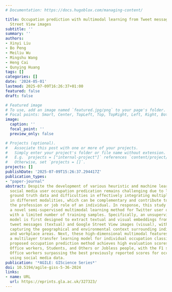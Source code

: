 ```yaml
---
# Documentation: https://docs.hugoblox.com/managing-content/

title: Occupation prediction with multimodal learning from Tweet messages and Google
  Street View images
subtitle: ''
summary: ''
authors:
- Xinyi Liu
- Bo Peng
- Meiliu Wu
- Mingshu Wang
- Heng Cai
- Qunying Huang
tags: []
categories: []
date: '2024-05-01'
lastmod: 2025-07-09T16:26:37+01:00
featured: false
draft: false

# Featured image
# To use, add an image named `featured.jpg/png` to your page's folder.
# Focal points: Smart, Center, TopLeft, Top, TopRight, Left, Right, BottomLeft, Bottom, BottomRight.
image:
  caption: ''
  focal_point: ''
  preview_only: false

# Projects (optional).
#   Associate this post with one or more of your projects.
#   Simply enter your project's folder or file name without extension.
#   E.g. `projects = ["internal-project"]` references `content/project/deep-learning/index.md`.
#   Otherwise, set `projects = []`.
projects: []
publishDate: '2025-07-09T15:26:37.294417Z'
publication_types:
- "paper-journal"
abstract: Despite the development of various heuristic and machine learning models,
  social media user occupation predication remains challenging due to limited high-quality
  ground truth data and difficulties in effectively integrating multiple data sources
  in different modalities, which can be complementary and contribute to informing
  the profession or job role of an individual. In response, this study introduces
  a novel semi-supervised multimodal learning method for Twitter user occupation prediction
  with a limited number of training samples. Specifically, an unsupervised learning
  model is first designed to extract textual and visual embeddings from individual
  tweet messages (textual) and Google Street View images (visual), with the latter
  capturing the geographical and environmental context surrounding individuals' residential
  and workplace areas. Next, these high-dimensional multimodal features are fed into
  a multilayer transfer learning model for individual occupation classification. The
  proposed occupation prediction method achieves high evaluation scores for identifying
  Office workers, Students, and Others or Jobless people, with the F1 score for identifying
  Office workers surpassing the best previously reported scores for occupation classification
  using social media data.
publication: '*AGILE: GIScience Series*'
doi: 10.5194/agile-giss-5-36-2024
links:
- name: URL
  url: https://eprints.gla.ac.uk/327323/
---
```

